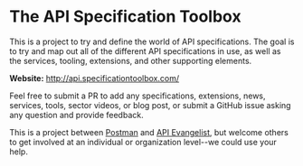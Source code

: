 # The API Specification Toolbox
This is a project to try and define the world of API specifications. The goal is to try and map out all of the different API specifications in use, as well as the services, tooling, extensions, and other supporting elements.

**Website:** http://api.specificationtoolbox.com/

Feel free to submit a PR to add any specifications, extensions, news, services, tools, sector videos, or blog post, or submit a GitHub issue asking any question and provide feedback.

This is a project between [Postman](https://www.postman.com/) and [API Evangelist](http://apievangelist.com/), but welcome others to get involved at an individual or organization level--we could use your help.
